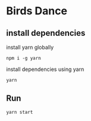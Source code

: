 # Birds Dance

## install dependencies

install yarn globally

```npm i -g yarn```

install dependencies using yarn

``` yarn ```

## Run

```yarn start```
